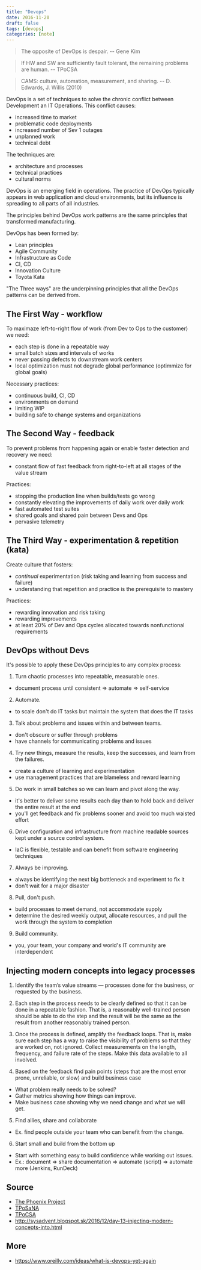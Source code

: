 ```yaml
---
title: "Devops"
date: 2016-11-20
draft: false
tags: [devops]
categories: [note]
---
```


> The opposite of DevOps is despair. -- Gene Kim

> If HW and SW are sufficiently fault tolerant, the remaining problems are human. -- TPoCSA

> CAMS: culture, automation, measurement, and sharing. -- D. Edwards, J. Willis (2010)

DevOps is a set of techniques to solve the chronic conflict between Development
an IT Operations. This conflict causes:

* increased time to market
* problematic code deployments
* increased number of Sev 1 outages
* unplanned work
* technical debt

The techniques are:

* architecture and processes
* technical practices
* cultural norms

DevOps is an emerging field in operations. The practice of DevOps typically appears in web application and cloud environments, but its influence is spreading to all parts of all industries.

The principles behind DevOps work patterns are the same principles that
transformed manufacturing.

DevOps has been formed by:

* Lean principles
* Agile Community
* Infrastructure as Code
* CI, CD
* Innovation Culture
* Toyota Kata

"The Three ways" are the underpinning principles that all the DevOps patterns
can be derived from.

The First Way - workflow
------------------------

To maximaze left-to-right flow of work (from Dev to Ops to the customer) we need:

* each step is done in a repeatable way
* small batch sizes and intervals of works
* never passing defects to downstream work centers
* local optimization must not degrade global performance (optimmize for global goals)

Necessary practices:

* continuous build, CI, CD
* environments on demand
* limiting WIP
* building safe to change systems and organizations

The Second Way - feedback
-------------------------

To prevent problems from happening again or enable faster detection and recovery we need:

* constant flow of fast feedback from right-to-left at all stages of the value stream

Practices:

* stopping the production line when builds/tests go wrong
* constantly elevating the improvements of daily work over daily work
* fast automated test suites
* shared goals and shared pain between Devs and Ops
* pervasive telemetry

The Third Way - experimentation & repetition (kata)
---------------------------------------------------

Create culture that fosters:

* *continual* experimentation (risk taking and learning from success and failure)
* understanding that repetition and practice is the prerequisite to mastery

Practices:

* rewarding innovation and risk taking
* rewarding improvements
* at least 20% of Dev and Ops cycles allocated towards nonfunctional requirements

DevOps without Devs
-------------------

It's possible to apply these DevOps principles to any complex process:

1) Turn chaotic processes into repeatable, measurable ones.
* document process until consistent => automate => self-service

2) Automate.

* to scale don't do IT tasks but maintain the system that does the IT tasks

3) Talk about problems and issues within and between teams.

* don't obscure or suffer through problems
* have channels for communicating problems and issues

4) Try new things, measure the results, keep the successes, and learn from the failures.

* create a culture of learning and experimentation
* use management practices that are blameless and reward learning

5) Do work in small batches so we can learn and pivot along the way.

* it's better to deliver some results each day than to hold back and deliver the entire result at the end
* you'll get feedback and fix problems sooner and avoid too much waisted effort

6) Drive configuration and infrastructure from machine readable sources kept under a source control system.

* IaC is flexible, testable and can benefit from software engineering techniques

7) Always be improving.

* always be identifying the next big bottleneck and experiment to fix it
* don't wait for a major disaster

8) Pull, don't push.

* build processes to meet demand, not accommodate supply
* determine the desired weekly output, allocate resources, and pull the work through the system to completion

9) Build community.

* you, your team, your company and world's IT community are interdependent

Injecting modern concepts into legacy processes
-----------------------------------------------

1) Identify the team’s value streams — processes done for the business, or requested by the business.

2) Each step in the process needs to be clearly defined so that it can be done in a repeatable fashion. That is, a reasonably well-trained person should be able to do the step and the result will be the same as the result from another reasonably trained person.

3) Once the process is defined, amplify the feedback loops. That is, make sure each step has a way to raise the visibility of problems so that they are worked on, not ignored. Collect measurements on the length, frequency, and failure rate of the steps. Make this data available to all involved.

4) Based on the feedback find pain points (steps that are the most error prone, unreliable, or slow) and build business case

* What problem really needs to be solved?
* Gather metrics showing how things can improve.
* Make business case showing why we need change and what we will get.

5) Find allies, share and collaborate

* Ex. find people outside your team who can benefit from the change.

6) Start small and build from the bottom up

* Start with something easy to build confidence while working out issues.
* Ex.: document => share documentation => automate (script) => automate more
  (Jenkins, RunDeck)

Source
------

* [The Phoenix Project](https://itrevolution.com/book/the-phoenix-project/)
* [TPoSaNA](http://the-sysadmin-book.com/)
* [TPoCSA](http://the-cloud-book.com/)
* http://sysadvent.blogspot.sk/2016/12/day-13-injecting-modern-concepts-into.html

More
----

* https://www.oreilly.com/ideas/what-is-devops-yet-again
